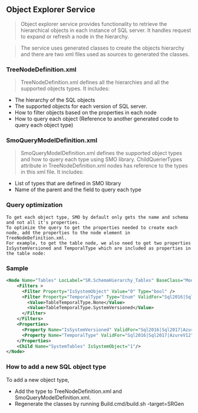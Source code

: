 ## Object Explorer Service

> Object explorer service provides functionality to retrieve the hierarchical objects in each instance of SQL server. It handles request to expand or refresh a node in the hierarchy.

> The service uses generated classes to create the objects hierarchy and there are two xml files used as sources to generated the classes.

### TreeNodeDefinition.xml
> TreeNodeDefinition.xml defines all the hierarchies and all the supported objects types. It includes:

* The hierarchy of the SQL objects
* The supported objects for each version of SQL server.
* How to filter objects based on the properties in each node
* How to query each object (Reference to another generated code to query each object type)

### SmoQueryModelDefinition.xml
> SmoQueryModelDefinition.xml defines the supported object types and how to query each type using SMO library. ChildQuerierTypes attribute in TreeNodeDefinition.xml nodes has reference to the types in this xml file. It includes:

* List of types that are defined in SMO library
* Name of the parent and the field to query each type

### Query optimization 
    To get each object type, SMO by default only gets the name and schema and not all it's properties. 
	To optimize the query to get the properties needed to create each node, add the properties to the node element in TreeNodeDefinition.xml. 
	For example, to get the table node, we also need to get two properties IsSystemVersioned and TemporalType which are included as properties in the table node: 

### Sample

```xml
<Node Name="Tables" LocLabel="SR.SchemaHierarchy_Tables" BaseClass="ModelBased" Strategy="MultipleElementsOfType" ChildQuerierTypes="SqlTable" TreeNode="TableTreeNode">
    <Filters >
      <Filter Property="IsSystemObject" Value="0" Type="bool" />
      <Filter Property="TemporalType" Type="Enum" ValidFor="Sql2016|Sql2017|AzureV12">
        <Value>TableTemporalType.None</Value>
        <Value>TableTemporalType.SystemVersioned</Value>
      </Filter>
    </Filters>
    <Properties>
      <Property Name="IsSystemVersioned" ValidFor="Sql2016|Sql2017|AzureV12"/>
	  <Property Name="TemporalType" ValidFor="Sql2016|Sql2017|AzureV12"/>
    </Properties>
    <Child Name="SystemTables" IsSystemObject="1"/>
</Node>
```

### How to add a new SQL object type
To add a new object type, 
* Add the type to TreeNodeDefinition.xml and SmoQueryModelDefinition.xml. 
* Regenerate the classes by running Build.cmd/build.sh -target=SRGen






